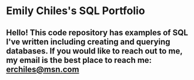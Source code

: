 # Emily Chiles's SQL Portfolio

## Hello! This code repository has examples of SQL I've written including creating and querying databases. If you would like to reach out to me, my email is the best place to reach me: erchiles@msn.com
